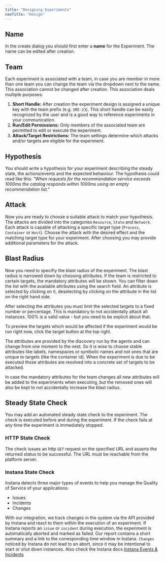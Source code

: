 ```yaml
---
title: "Designing Experiments"
navTitle: "Design"
---
```


## Name
In the create dialog you should first enter a **name** for the Experiment.
The name can be edited after creation.

## Team
Each experiment is associated with a team, in case you are member in more than one team you can change the team via the dropdown next to the name.
This association cannot be changed after creation. This association deals multiple purposes:

1. **Short Handle:** After creation the experiment design is assigned a unique key with the team prefix (e.g. `SRE-23`).
   This short handle can be easily recognized by the user and is a good way to reference experiments in your communication.
2. **Run/Edit Permissions:** Only members of the associated team are permitted to edit or execute the experiment.
3. **Attack/Target Restrictions:** The team settings determine which attacks and/or targets are eligible for the experiment.

## Hypothesis
You should write a hypothesis for your experiment describing the steady state, the actions/events and the expected behaviour.
The hypothesis could read like this:
_"When requests for the recommendation service exceeds 1000ms the catalog responds within 1000ms using an empty recommendation list."_

## Attack
Now you are ready to choose a suitable attack to match your hypothesis.
The attacks are divided into the categories `Resource`, `State` and `Network`.
Each attack is capable of attacking a specific target type (`Process`, `Container` or `Host`).
Choose the attack with the desired effect and the matching target type for your experiment.
After choosing you may provide additional parameters for the attack.

## Blast Radius
Now you need to specifiy the blast radius of the experiment.
The blast radius is narrowed down by choosing attributes.
If the team is restricted to certain targets, the mandatory attributes will be shown.
You can filter down the list with the available attributes using the search field.
An attribute is selected by clicking on it, deselecting by clicking on the attribute in the list on the right hand side.

After selecting the attributes you must limit the selected targets to a fixed number or percentage.
This is mandatory to not accidentally attack all instances. 100% is a valid value - but you need to be explicit about that.

To preview the targets which would be affected if the experiment would be run right now, click the target button at the top right.

The attributes are provided by the discovery run by the agents and can change from one moment to the next.
So it is wise to choose stable attributes like labels, namespaces or symbolic names and not ones that are unique to targets (like the container id).
When the experiment is due to be executed those attributes are resolved into a concrete set of targets to be attacked.

In case the mandatory attributes for the team changes all new attributes will be added to the experiments when executing, but the removed ones will also be kept to not accidentally increase the blast radius.

## Steady State Check
You may add an automated steady state check to the experiment.
The check is executed before and during the experiment.
If the check fails at any time the experiment is immediately stopped.

### HTTP State Check
The check issues an http `GET` request on the specified URL and asserts the returned status to be successful.
The URL must be reachable from the platform server.

### Instana State Check
Instana detects three major types of events to help you manage the Quality of Service of your applications:
- Issues
- Incidents
- Changes

With our integration, we track changes in the system via the API provided by Instana and react to them within the execution of an experiment.
If Instana reports an `issue` or `incident` during execution, the experiment is automatically aborted and marked as failed. Our report contains a short summary and a link to the corresponding time window in Instana.
`Changes` noticed by Instana do not lead to an abort, since it may be intentional to start or shut down instances. Also check the Instana docs [Instana Events & Incidents](https://docs.instana.io/core_concepts/events_and_incidents/)

